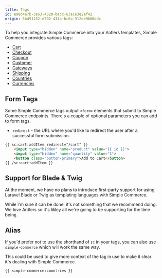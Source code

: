 ```yaml
---
title: Tags
id: e98d4e7b-3e63-4328-bacc-83ace3e2af42
origin: 6b491282-e792-431a-bc6a-912ee9b60edc
---
```

To help you integrate Simple Commerce into your Antlers templates, Simple Commerce provides various tags:

* [Cart](/v2.1/tags/cart-tag)
* [Checkout](/v2.1/tags/checkout-tag)
* [Coupon](/v2.1/tags/coupon-tag)
* [Customer](/v2.1/tags/customer-tag)
* [Gateways](/v2.1/tags/gateways-tag)
* [Shipping](/v2.1/tags/shipping-tag)
* [Countries](/v2.1/tags/countries-tag)
* [Currencies](/v2.1/tags/currencies-tag)

## Form Tags
Some Simple Commerce tags output `<form>` elements that submit to Simple Commerce endpoints. There's a couple of optional parameters you can add to form tags.

* `redirect` - the URL where you'd like to redirect the user after a successful form submission.

```html
{{ sc:cart:addItem redirect="/cart" }}
    <input type="hidden" name="product" value="{{ id }}">
    <input type="hidden" name="quantity" value="1">
    <button class="button-primary">Add to Cart</button>
{{ /sc:cart:addItem }}
```

## Support for Blade & Twig

At the moment, we have no plans to introduce first-party support for using Laravel Blade or Twig as templating languages with Simple Commerce.

While I'm sure it can be done, it's not something that we recommend doing. We love Antlers so it's likley all we're going to be supporting for the time being.

## Alias

If you'd prefer not to use the shorthand of `sc` in your tags, you can also use `simple-commerce` which will work the same way. 

This could be used to give more context of the tag in use to make it clear it's dealing with Simple Commerce.

```html
{{ simple-commerce:countries }}
```